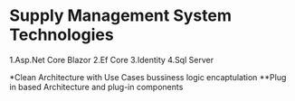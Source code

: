 # Supply Management System Technologies

1.Asp.Net Core Blazor
2.Ef Core
3.Identity
4.Sql Server

*Clean Architecture with Use Cases bussiness logic encaptulation
**Plug in based Architecture and plug-in components
